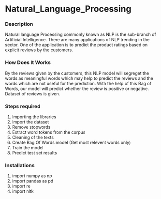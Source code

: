 # Natural_Language_Processing

### Description  
Natural language Processing commonly known as NLP is the sub-branch of Artificial Intelligence. There are many applications of NLP trending in the sector. One of the application is to predict the product ratings based on explicit reviews by the customers.  

### How Does It Works  
By the reviews given by the customers, this NLP model will segreget the words as meaningful words which may help to predict the reviews and the words which are not useful for the prediction. With the help of this Bag of Words, our model will predict whether the review is positive or negative. Dataset of reviews is given.

### Steps required  
1. Importing the libraries  
2. Import the dataset  
3. Remove stopwords  
4. Extract word tokens from the corpus  
5. Cleaning of the texts  
6. Create Bag Of Words model (Get most relevent words only)  
7. Train the model  
8. Predict test set results  


### Installations   
1. import numpy as np
2. import pandas as pd
3. import re
4. import nltk

